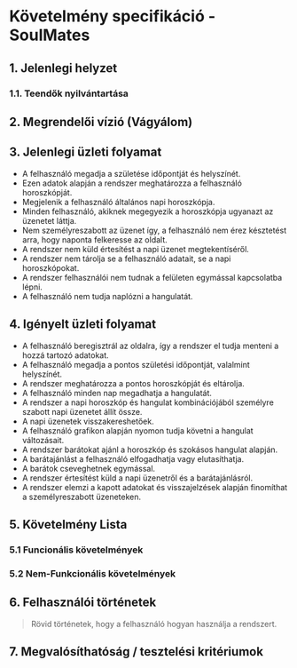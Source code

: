 # Követelmény specifikáció - SoulMates

## 1. Jelenlegi helyzet

### 1.1. Teendők nyilvántartása

## 2. Megrendelői vízió (Vágyálom)

## 3. Jelenlegi üzleti folyamat
- A felhasználó megadja a születése időpontját és helyszínét.
- Ezen adatok alapján a rendszer meghatározza a felhasználó horoszkópját.
- Megjelenik a felhasználó általános napi horoszkópja.
- Minden felhasználó, akiknek megegyezik a horoszkópja ugyanazt az üzenetet láttja. 
- Nem személyreszabott az üzenet így, a felhasználó nem érez késztetést arra, hogy naponta felkeresse az oldalt.
- A rendszer nem küld értesítést a napi üzenet megtekentíséről.
- A rendszer nem tárolja se a felhasználó adatait, se a napi horoszkópokat.
- A rendszer felhasználói nem tudnak a felületen egymással kapcsolatba lépni.
- A felhasználó nem tudja naplózni a hangulatát.

## 4. Igényelt üzleti folyamat
- A felhasználó beregisztrál az oldalra, így a rendszer el tudja menteni a hozzá tartozó adatokat.
- A felhasználó megadja a pontos születési időpontját, valalmint helyszínét.
- A rendszer meghatározza a pontos horoszkópját és eltárolja.
- A felhasználó minden nap megadhatja a hangulatát.
- A rendszer a napi horoszkóp és hangulat kombinációjából személyre szabott napi üzenetet állít össze.
- A napi üzenetek visszakereshetőek.
- A felhasználó grafikon alapján nyomon tudja követni a hangulat változásait.
- A rendszer barátokat ajánl a horoszkóp és szokásos hangulat alapján.
- A barátajánlást a felhasználó elfogadhatja vagy elutasíthatja.
- A barátok cseveghetnek egymással.
- A rendszer értesítést küld a napi üzenetről és a barátajánlásról.
- A rendszer elemzi a kapott adatokat és visszajelzések alapján finomíthat a személyreszabott üzeneteken.

## 5. Követelmény Lista

### 5.1 Funcionális követelmények

### 5.2 Nem-Funkcionális követelmények

## 6. Felhasználói történetek

> Rövid történetek, hogy a felhasználó hogyan használja a rendszert.

## 7. Megvalósíthatóság / tesztelési kritériumok
